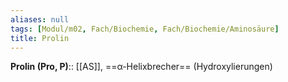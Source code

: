 ```yaml
---
aliases: null
tags: [Modul/m02, Fach/Biochemie, Fach/Biochemie/Aminosäure]
title: Prolin
---
```

**Prolin (Pro, P)**:: [[AS]], ==α-Helixbrecher== (Hydroxylierungen)